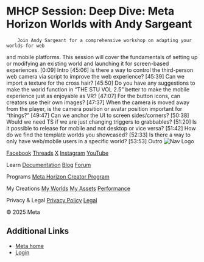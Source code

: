 # MHCP Session: Deep Dive: Meta Horizon Worlds with Andy Sargeant

        Join Andy Sargeant for a comprehensive workshop on adapting your worlds for web
and mobile platforms. This session will cover the fundamentals of setting up or
modifying an existing world and launching it for screen-based experiences. [0:09] Intro [45:06] Is there a way to control the third-person web camera via script to
improve the web experience? [45:39] Can we import a texture for the cross hair? [45:50] Do you have any suggestions to make the world function in “THE STU VOL
2.5” better to make the mobile experience just as enjoyable as VR? [47:07] For the button icons, can creators use their own images? [47:37] When the camera is moved away from the player, is the camera position or
avatar position important for “things?” [49:47] Can we anchor the UI to screen sides/corners? [50:38] Would we need TS if we are just changing triggers to grabbables? [51:20] Is it possible to release for mobile and not desktop or vice versa? [51:42] How do we find the template worlds you showcased? [52:33] Is there a way to only have web/mobile users in a specific world? [53:53] Outro    ![Nav Logo](https://static.xx.fbcdn.net/rsrc.php/yE/r/3SoBlk8EqOQ.svg)


[Facebook](https://www.facebook.com/MetaHorizon/)
[Threads](https://www.threads.com/@metahorizon)
[X](https://x.com/MetaHorizon)
[Instagram](https://www.instagram.com/metahorizon/)
[YouTube](https://www.youtube.com/@MetaQuestVR)

 Learn
[Documentation](https://developers.meta.com/horizon-worlds/learn/documentation/)
[Blog](https://developers.meta.com/horizon/blog/)
[Forum](https://communityforums.atmeta.com/t5/Creator-Forum/ct-p/Meta_Horizon_Creator_Forums)

 Programs
[Meta Horizon Creator Program](https://developers.meta.com/horizon-worlds/programs/)

 My Creations
[My Worlds](https://horizon.meta.com/creator/worlds_all/?utm_source=horizon_worlds_creator)
[My Assets](https://horizon.meta.com/creator/assets/?utm_source=horizon_worlds_creator)
[Performance](https://horizon.meta.com/creator/performance/traces/?utm_source=horizon_worlds_creator)

 Privacy & Legal
[Privacy Policy](https://www.meta.com/legal/privacy-policy/)
[Legal](https://www.meta.com/legal/supplemental-terms-of-service/)

 © 2025 Meta

## Additional Links
- [Meta home](https://developers.meta.com/horizon-worlds/)
- [Login](https://developers.meta.com/login/?redirect_uri=https%3A%2F%2Fdevelopers.meta.com%2Fhorizon-worlds%2Flearn%2Fdocumentation%2Fmhcp-program%2Ffocus-sessions%2Fmhcp-session-deep-dive-meta-horizon-worlds-with-andy-sargeant%2F)
